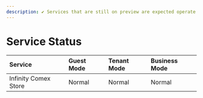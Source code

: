 ```yaml
---
description: ✔ Services that are still on preview are expected operate normally.
---
```


# Service Status

| Service | Guest Mode | Tenant Mode | Business Mode |
| :--- | :--- | :--- | :--- |
| Infinity Comex Store | Normal | Normal | Normal |



